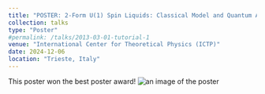 ```yaml
---
title: "POSTER: 2-Form U(1) Spin Liquids: Classical Model and Quantum Aspects"
collection: talks
type: "Poster"
#permalink: /talks/2013-03-01-tutorial-1
venue: "International Center for Theoretical Physics (ICTP)"
date: 2024-12-06
location: "Trieste, Italy"
---
```


This poster won the best poster award!
![an image of the poster](https://ktchung-p.github.io/images/CHUNG_A0_copy_small.png)

<!-- This is a description of your tutorial, note the different field in type. This is a markdown files that can be all markdown-ified like any other post. Yay markdown! -->
